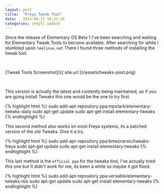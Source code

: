 ```yaml
---
layout: post
title:  "Freya Tweak Tool"
date:   2014-09-17 16:21:26
categories: jekyll update
---
```


Since the release of Elementary OS Beta 1 I've been searching and waiting for Elementary Tweak Tools to become available. After searching for while I stumbled upon `lmelinux.net` There I found three methods of installing the tweak tool.

<br>

[Tweak Tools Screenshot]({{ site.url }}/assets/tweaks-post.png)

<br>

This version is actually the latest and contently being maintained, so if you are going install Tweaks this one would be the one to try first.

{% highlight html %}
sudo add-apt-repository ppa:mpstark/elementary-tweaks-daily
sudo apt-get update
sudo apt-get install elementary-tweaks
{% endhighlight %}

This second method also works on most Freya systems, its a patched version of the old Tweaks. Give it a try.

{% highlight html %}
sudo add-apt-repository ppa:bmeznarsic/tweaks-freya
sudo apt-get update
sudo apt-get install elementary-tweaks
{% endhighlight %}

This last method is the `official ppa` for the tweaks tool, I've actually tried this one but It didn't work for me, its been a while so maybe it got fixed.

{% highlight html %}
sudo add-apt-repository ppa:versable/elementary-tweaks-isis
sudo apt-get update
sudo apt-get install elementary-tweaks
{% endhighlight %}